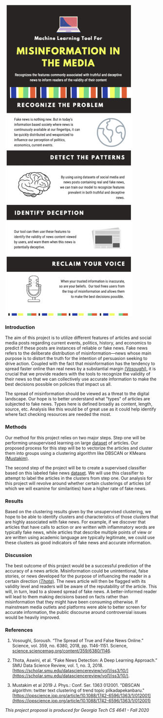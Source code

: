 ![Image](infographic.png)

### Introduction

The aim of this project is to utilize different features of articles and social media posts regarding current events, politics, history, and economics to predict if these posts are instances of reliable or fake news. Fake news refers to the deliberate distribution of misinformation—news whose main purpose is to distort the truth for the intention of persuasion seeking to drive action. Coupled with the fact that misinformation has the tendency to spread faster online than real news by a substantial margin [(*Vosoughi*)](http://science.sciencemag.org/content/359/6380/1146), it is crucial that we provide readers with the tools to recognize the validity of their news so that we can collectively use accurate information to make the best decisions possible on policies that impact us all.
 
The spread of misinformation should be viewed as a threat to the digital landscape. Our hope is to better understand what "types" of articles are subjected to fake news. Types here is defined broadly as content, length, source, etc. Analysis like this would be of great use as it could help identify where fact checking resources are needed the most.

### Methods
Our method for this project relies on two major steps. Step one will be performing unsupervised learning on large [dataset](https://www.kaggle.com/snapcrack/all-the-news) of articles. Our proposed process for this step will be to vectorize the articles and cluster them into groups using a clustering algorithm like DBSCAN or KMeans [(Mustakim)](https://iopscience.iop.org/article/10.1088/1742-6596/1363/1/012001).
 
The second step of the project will be to create a supervised classifier based on this labeled fake news [dataset](https://ieee-dataport.org/open-access/fnid-fake-news-inference-dataset). We will use this classifier to attempt to label the articles in the clusters from step one. Our analysis for this project will revolve around whether certain clusterings of articles (of which we will examine for similarities) have a higher rate of fake news.

### Results
Based on the clustering results given by the unsupervised clustering, we hope to be able to identify clusters and characteristics of those clusters that are highly associated with fake news. For example, if we discover that articles that have calls to action or are written with inflammatory words are typically fake news, while articles that describe multiple points of view or are written using academic language are typically legitimate, we could use these clusters as good indicators of fake news and accurate information. 

### Discussion

The best outcome of this project would be a successful prediction of the accuracy of a news article. Misinformation could be unintentional, false stories, or news developed for the purpose of influencing the reader in a certain direction [(_Thota_)](https://scholar.smu.edu/datasciencereview/vol1/iss3/10/). The news article will then be flagged with its validity level and readers will be aware of the reputability of the article. This will, in turn, lead to a slowed spread of fake news. A better-informed reader will lead to them making decisions based on facts rather than misinformation that they might have been consuming otherwise. If mainstream media outlets and platforms were able to better screen for accurate information, the public discourse around controversial issues would be heavily improved.


### References

1. Vosoughi, Soroush. “The Spread of True and False News Online.” Science, vol. 359, no. 6380, 2018, pp. 1146-1151. Science, [science.sciencemag.org/content/359/6380/1146](http://science.sciencemag.org/content/359/6380/1146).

2. Thota, Aswini, et al. “Fake News Detection: A Deep Learning Approach.” SMU Data Science Review, vol. 1, no. 3, 2018. [https://scholar.smu.edu/datasciencereview/vol1/iss3/10/](https://scholar.smu.edu/datasciencereview/vol1/iss3/10/).

3. Mustakim et al 2019 J. Phys.: Conf. Ser. 1363 012001. "DBSCAN algorithm: twitter text clustering of trend topic pilkadapekanbaru." [https://iopscience.iop.org/article/10.1088/1742-6596/1363/1/012001](https://iopscience.iop.org/article/10.1088/1742-6596/1363/1/012001)

_This project proposal is produced for Georgia Tech CS 4641 - Fall 2020_
